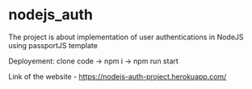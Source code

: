 # nodejs_auth

The project is about implementation of user authentications in NodeJS using passportJS template

Deployement:
clone code -> npm i -> npm run start

Link of the website - https://nodejs-auth-project.herokuapp.com/
